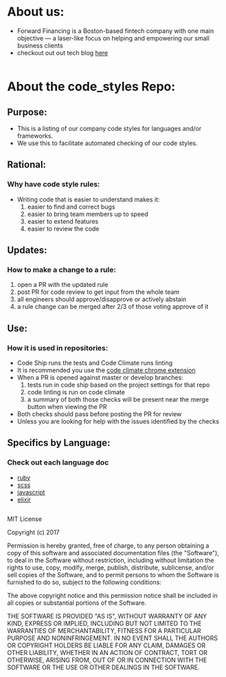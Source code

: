```
```
# About us:
  * Forward Financing is a Boston-based fintech company with one main objective — a laser-like focus on helping and empowering our small business clients
  * checkout out out tech blog [here](http://tech.forwardfinancing.com/)


```
```

# About the code_styles Repo:

## Purpose:

* This is a listing of our company code styles for languages and/or frameworks.
* We use this to facilitate automated checking of our code styles.


## Rational:

### Why have code style rules:
* Writing code that is easier to understand makes it:
  1. easier to find and correct bugs
  2. easier to bring team members up to speed
  3. easier to extend features
  4. easier to review the code


## Updates:

### How to make a change to a rule:
  1. open a PR with the updated rule
  2. post PR for code review to get input from the whole team
  3. all engineers should approve/disapprove or actively abstain
  4. a rule change can be merged after 2/3 of those voting approve of it


## Use:

### How it is used in repositories:
* Code Ship runs the tests and Code Climate runs linting
* It is recommended you use the [code climate chrome extension](https://chrome.google.com/webstore/detail/code-climate/phgahogocbnfilkegjdpohgkkjgahjgk?hl=en)
* When a PR is opened against master or develop branches:
  1. tests run in code ship based on the project settings for that repo
  2. code linting is run on code climate
  3. a summary of both those checks will be present near the merge button when viewing the PR
* Both checks should pass before posting the PR for review
* Unless you are looking for help with the issues identified by the checks

## Specifics by Language:

### Check out each language doc
* [ruby](https://github.com/ForwardFinancing/code_styles/blob/master/RUBY.md)
* [scss](https://github.com/ForwardFinancing/code_styles/blob/master/SCSS.md)
* [javascript](https://github.com/ForwardFinancing/code_styles/blob/master/JAVASCRIPT.md)
* [elixir](https://github.com/ForwardFinancing/code_styles/blob/master/ELIXIR.md)


```
```
MIT License

Copyright (c) 2017

Permission is hereby granted, free of charge, to any person obtaining a copy
of this software and associated documentation files (the "Software"), to deal
in the Software without restriction, including without limitation the rights
to use, copy, modify, merge, publish, distribute, sublicense, and/or sell
copies of the Software, and to permit persons to whom the Software is
furnished to do so, subject to the following conditions:

The above copyright notice and this permission notice shall be included in all
copies or substantial portions of the Software.

THE SOFTWARE IS PROVIDED "AS IS", WITHOUT WARRANTY OF ANY KIND, EXPRESS OR
IMPLIED, INCLUDING BUT NOT LIMITED TO THE WARRANTIES OF MERCHANTABILITY,
FITNESS FOR A PARTICULAR PURPOSE AND NONINFRINGEMENT. IN NO EVENT SHALL THE
AUTHORS OR COPYRIGHT HOLDERS BE LIABLE FOR ANY CLAIM, DAMAGES OR OTHER
LIABILITY, WHETHER IN AN ACTION OF CONTRACT, TORT OR OTHERWISE, ARISING FROM,
OUT OF OR IN CONNECTION WITH THE SOFTWARE OR THE USE OR OTHER DEALINGS IN THE
SOFTWARE.
